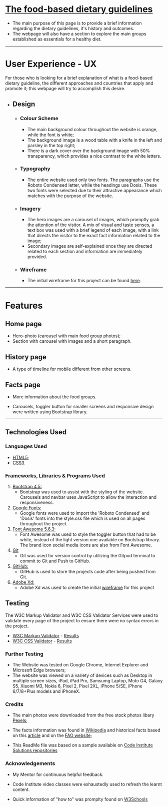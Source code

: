 # [The food-based dietary guidelines](https://thiagoluizfb.github.io/milestoneproject_I/)


* The main purpose of this page is to provide a brief information regarding the dietary guidelines, it's history and outcomes.
* The webpage will also have a section to explore the main groups established as essentials for a healthy diet.

----------------------------------------------------------------------------------------------------------------------------------------

# User Experience - UX 

For those who is looking for a brief explanation of what is a food-based dietary guideline, the different approaches and countries that apply and promote it; this webpage will try to accomplish this desire.

- ## Design

  - ### Colour Scheme
    - The main background colour throughout the website is orange, while the font is white;
    - The background image is a wood table with a knife in the left and parsley in the top right;
    - There is a dark cover over the background image with 50% transparency, which provides a nice contrast to the white letters.
    
  - ### Typography
     - The entire website used only two fonts. The paragraphs use the Roboto Condensed letter, while the headings use Dosis. These two fonts were selected due to their attractive appearance which matches with the purpose of the website.
     
  - ### Imagery
     - The hero images are a carousel of images, which promptly grab the attention of the visitor. A mix of visual and taste senses, a text box was used with a brief legend of each image, with a link that directs the visitor to the exact fact information related to the image;
     - Secondary images are self-explained once they are directed related to each section and information are immediately provided.
     
  - ### Wireframe
     - The initial wireframe for this project can be found [here](https://xd.adobe.com/view/c2c3b264-af21-44c6-5dfb-b53a205c43c1-b4f2/).

---------------------------------------------------------------------------------------------------------------------------------------

# Features

## Home page
  * Hero-photo (carousel with main food group photos);
  * Section with carousel with images and a short paragraph.

## History page
  * A type of timeline for mobile different from other screens.

## Facts page
  * More information about the food groups.
  
* Carousels, toggler button for smaller screens and responsive design were written using Bootstrap library.
  
----------------------------------------------------------------------------------------------------------------------------------------

## Technologies Used

### Languages Used

-   [HTML5](https://en.wikipedia.org/wiki/HTML5);
-   [CSS3](https://en.wikipedia.org/wiki/Cascading_Style_Sheets).

### Frameworks, Libraries & Programs Used

1. [Bootstrap 4.5:](https://getbootstrap.com/docs/4.5/getting-started/introduction/)
    - Bootstrap was used to assist with the styling of the website. Carousels and navbar uses JavaScript to allow the interaction and responsiveness.
1. [Google Fonts:](https://fonts.google.com/)
    - Google fonts were used to import the 'Roboto Condensed' and 'Dosis' fonts into the style.css file which is used on all pages throughout the project.
1. [Font Awesome 5.6.3:](https://fontawesome.com/)
    - Font Awesome was used to style the toggler button that had to be white, instead of the light version one available on Bootstrap library. The brand icon social media icons are also from Font Awesome.
1. [Git](https://git-scm.com/)
    - Git was used for version control by utilizing the Gitpod terminal to commit to Git and Push to GitHub.
1. [GitHub:](https://github.com/)
    - GitHub is used to store the projects code after being pushed from Git.
1. [Adobe Xd:](https://www.adobe.com/products/xd.html)
    - Adobe Xd was used to create the initial [wireframe](https://xd.adobe.com/view/c2c3b264-af21-44c6-5dfb-b53a205c43c1-b4f2/) for this project


## Testing

The W3C Markup Validator and W3C CSS Validator Services were used to validate every page of the project to ensure there were no syntax errors in the project.

-   [W3C Markup Validator](https://jigsaw.w3.org/css-validator/#validate_by_input) - [Results](https://github.com/)
-   [W3C CSS Validator](https://jigsaw.w3.org/css-validator/#validate_by_input) - [Results](https://github.com/)

### Further Testing

-   The Website was tested on Google Chrome, Internet Explorer and Microsoft Edge browsers;
-   The website was viewed on a variety of devices such as Desktop in multiple screen sizes, iPad, iPad Pro, Samsumg Laptop, Moto G4, Galaxy S5, Xiaomi M3, Nokia 6, Pixel 2, Pixel 2XL, iPhone 5/SE, iPhone 6/7/8+Plus models and iPhoneX.


### Credits

-   The main photos were downloaded from the free stock photos libary [Pexels](https://pexels.com);

-   The facts information was found in [Wikipedia](https://wikipedia.org) and historical facts based on this [article](https://https://www.naturalhealers.com/blog/nutrition-history/) and on the [FAO website](http://www.fao.org/nutrition/education/food-dietary-guidelines);

-   This ReadMe file was based on a sample available on [Code Institute Solutions repositories](https://github.com/Code-Institute-Solutions)


### Acknowledgements

-   My Mentor for continuous helpful feedback.

-   Code Institute video classes were exhaustedly used to refresh the learnt content.

-   Quick information of "how to" was promplty found on [W3Schools](https://www.w3schools.com/)
